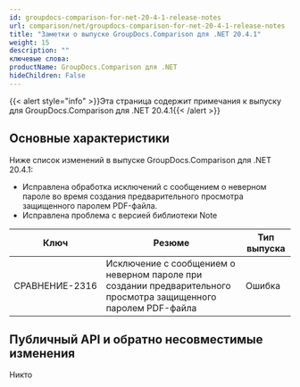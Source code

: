 ```yaml
---
id: groupdocs-comparison-for-net-20-4-1-release-notes
url: comparison/net/groupdocs-comparison-for-net-20-4-1-release-notes
title: "Заметки о выпуске GroupDocs.Comparison для .NET 20.4.1"
weight: 15
description: ""
ключевые слова:
productName: GroupDocs.Comparison для .NET
hideChildren: False
---
```

{{< alert style="info" >}}Эта страница содержит примечания к выпуску для GroupDocs.Comparison для .NET 20.4.1{{< /alert >}}

## Основные характеристики

Ниже список изменений в выпуске GroupDocs.Comparison для .NET 20.4.1:

* Исправлена обработка исключений с сообщением о неверном пароле во время создания предварительного просмотра защищенного паролем PDF-файла.
* Исправлена проблема с версией библиотеки Note

| Ключ | Резюме | Тип выпуска |
| --- | --- | --- |
| СРАВНЕНИЕ-2316 | Исключение с сообщением о неверном пароле при создании предварительного просмотра защищенного паролем PDF-файла | Ошибка |

## Публичный API и обратно несовместимые изменения

Никто

